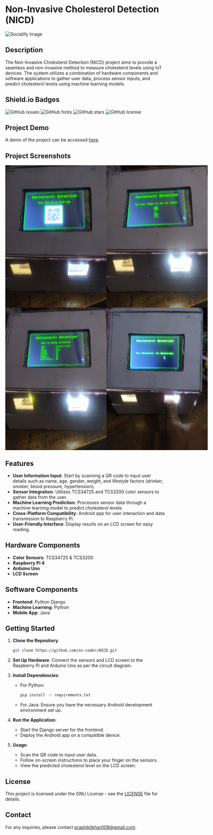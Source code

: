 # Non-Invasive Cholesterol Detection (NICD)

![Socialify Image](https://socialify.git.ci/xn-coder/NICD/image?font=Bitter&language=1&name=1&owner=1&pattern=Circuit+Board&theme=Dark)

## Description

The Non-Invasive Cholesterol Detection (NICD) project aims to provide a seamless and non-invasive method to measure cholesterol levels using IoT devices. The system utilizes a combination of hardware components and software applications to gather user data, process sensor inputs, and predict cholesterol levels using machine learning models.

## Shield.io Badges

![GitHub issues](https://img.shields.io/github/issues/xn-coder/NICD)
![GitHub forks](https://img.shields.io/github/forks/xn-coder/NICD)
![GitHub stars](https://img.shields.io/github/stars/xn-coder/NICD)
![GitHub license](https://img.shields.io/github/license/xn-coder/NICD)

## Project Demo

A demo of the project can be accessed [here](res/Video.mp4).

## Project Screenshots

<div style="display: flex; justify-content: space-between;">
  <img src="res/1.jpg" alt="Screenshot 1" width="320" height="450">
  <img src="res/2.jpg" alt="Screenshot 2" width="320" height="450">
</div>

<div style="display: flex; justify-content: space-between;">
  <img src="res/3.jpg" alt="Screenshot 3" width="320" height="450">
  <img src="res/4.jpg" alt="Screenshot 4" width="320" height="450">
</div>

## Features

- **User Information Input**: Start by scanning a QR code to input user details such as name, age, gender, weight, and lifestyle factors (drinker, smoker, blood pressure, hypertension).
- **Sensor Integration**: Utilizes TCS34725 and TCS3200 color sensors to gather data from the user.
- **Machine Learning Prediction**: Processes sensor data through a machine learning model to predict cholesterol levels.
- **Cross-Platform Compatibility**: Android app for user interaction and data transmission to Raspberry Pi.
- **User-Friendly Interface**: Display results on an LCD screen for easy reading.

## Hardware Components

- **Color Sensors**: TCS34725 & TCS3200
- **Raspberry Pi 4**
- **Arduino Uno**
- **LCD Screen**

## Software Components

- **Frontend**: Python Django
- **Machine Learning**: Python
- **Mobile App**: Java

## Getting Started

1. **Clone the Repository**: 
   ```bash
   git clone https://github.com/xn-coder/NICD.git
   ```

2. **Set Up Hardware**: Connect the sensors and LCD screen to the Raspberry Pi and Arduino Uno as per the circuit diagram.

3. **Install Dependencies**: 
   - For Python: 
     ```bash
     pip install -r requirements.txt
     ```
   - For Java: Ensure you have the necessary Android development environment set up.

4. **Run the Application**: 
   - Start the Django server for the frontend.
   - Deploy the Android app on a compatible device.

5. **Usage**: 
   - Scan the QR code to input user data.
   - Follow on-screen instructions to place your finger on the sensors.
   - View the predicted cholesterol level on the LCD screen.

## License

This project is licensed under the GNU License - see the [LICENSE](LICENSE) file for details.

## Contact

For any inquiries, please contact [prashiklikhar009@gmail.com](mailto:prashiklikhar009@gmail.com).
